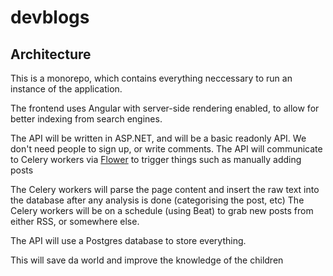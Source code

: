 # devblogs

## Architecture

This is a monorepo, which contains everything neccessary to run an instance of the application.

The frontend uses Angular with server-side rendering enabled, to allow for better indexing from search engines.

The API will be written in ASP.NET, and will be a basic readonly API. We don't need people to sign up, or write comments.
The API will communicate to Celery workers via [Flower](https://flower.readthedocs.io/en/latest/api.html#post--api-task-async-apply-(.+)) to trigger things such as manually adding posts

The Celery workers will parse the page content and insert the raw text into the database after any analysis is done (categorising the post, etc)
The Celery workers will be on a schedule (using Beat) to grab new posts from either RSS, or somewhere else.

The API will use a Postgres database to store everything.

This will save da world and improve the knowledge of the children
